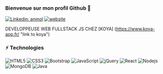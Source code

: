 ### Bienvenue sur mon profil Github 👋

[![Linkedin: anmol](https://img.shields.io/badge/-LinkedIn-blue?style=flat-square&logo=Linkedin&logoColor=white&link=https://www.linkedin.com/in/julie-desvaux/)](https://www.linkedin.com/in/julie-desvaux/)
[![website](https://img.shields.io/badge/Website-46a2f1.svg?&style=flat-square&logo=Google-Chrome&logoColor=white&link=https://www.julie-desvaux.com/)](https://www.julie-desvaux.com/)

DEVELOPPEUSE WEB FULLSTACK JS CHEZ [KOYA] (https://www.koya-app.fr/ "link to koya")

### ⚡ Technologies
![HTML5](https://img.shields.io/badge/-HTML5-E34F26?style=flat-square&logo=html5&logoColor=white)
![CSS3](https://img.shields.io/badge/-CSS3-1572B6?style=flat-square&logo=css3)
![Bootstrap](https://img.shields.io/badge/-Bootstrap-563D7C?style=flat-square&logo=bootstrap)
![JavaScript](https://img.shields.io/badge/-JavaScript-323330?style=flat-square&logo=javascript)
![jQuery](https://img.shields.io/badge/-jquery-230769?style=flat-square&logo=jquery)
![React](https://img.shields.io/badge/-Reactjs-61DAFB?style=flat-square&logo=React&logoColor=white)
![Nodejs](https://img.shields.io/badge/-Nodejs-303030?style=flat-square&logo=Node.js)
![MongoDB](https://img.shields.io/badge/-MongoDB-47A248?style=flat-square&logo=MongoDB&logoColor=white)
![Java](https://img.shields.io/badge/-Java-007396?style=flat-square&logo=Java&logoColor=white)
